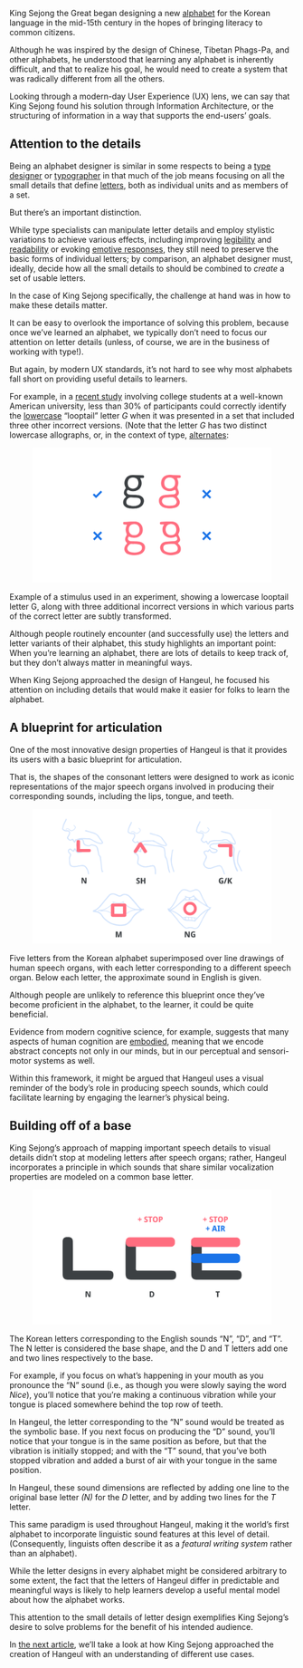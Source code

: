 King Sejong the Great began designing a new [alphabet](/glossary/alphabet) for the Korean language in the mid-15th century in the hopes of bringing literacy to common citizens.

Although he was inspired by the design of Chinese, Tibetan Phags-Pa, and other alphabets, he understood that learning any alphabet is inherently difficult, and that to realize his goal, he would need to create a system that was radically different from all the others.

Looking through a modern-day User Experience (UX) lens, we can say that King Sejong found his solution through Information Architecture, or the structuring of information in a way that supports the end-users’ goals.

## Attention to the details

Being an alphabet designer is similar in some respects to being a [type designer](/glossary/type_designer) or [typographer](/glossary/typographer) in that much of the job means focusing on all the small details that define [letters](/glossary/letters), both as individual units and as members of a set.

But there’s an important distinction.

While type specialists can manipulate letter details and employ stylistic variations to achieve various effects, including improving [legibility](/glossary/legibility) and [readability](/glossary/readability) or evoking [emotive responses](https://fonts.google.com/knowledge/choosing_type/emotive_considerations_for_choosing_typefaces), they still need to preserve the basic forms of individual letters; by comparison, an alphabet designer must, ideally, decide how all the small details to should be combined to *create* a set of usable letters.

In the case of King Sejong specifically, the challenge at hand was in how to make these details matter.

It can be easy to overlook the importance of solving this problem, because once we’ve learned an alphabet, we typically don’t need to focus our attention on letter details (unless, of course, we are in the business of working with type!).

But again, by modern UX standards, it’s not hard to see why most alphabets fall short on providing useful details to learners.

For example, in a [recent study](https://psycnet.apa.org/record/2018-13691-001) involving college students at a well-known American university, less than 30% of participants could correctly identify the [lowercase](/glossary/uppercase_lowercase) “looptail” letter *G*  when it was presented in a set that included three other incorrect versions. (Note that the letter *G* has two distinct lowercase allographs, or, in the context of type, [alternates](/glossary/alternates):

<figure>

![Correct and incorrect versions of a lowercase looptail letter G.](images/hangeul_3_fig_1.svg)

</figure>
<figcaption>Example of a stimulus used in an experiment, showing a lowercase looptail letter G, along with three additional incorrect versions in which various parts of the correct letter are subtly transformed.</figcaption>

Although people routinely encounter (and successfully use) the letters and letter variants of their alphabet, this study highlights an important point: When you’re learning an alphabet, there are lots of details to keep track of, but they don’t always matter in meaningful ways.

When King Sejong approached the design of Hangeul, he focused his attention on including details that would make it easier for folks to learn the alphabet.

## A blueprint for articulation

One of the most innovative design properties of Hangeul is that it provides its users with a basic blueprint for articulation.

That is, the shapes of the consonant letters were designed to work as iconic representations of the major speech organs involved in producing their corresponding sounds, including the lips, tongue, and teeth.

<figure>

![Korean letters and their relevant speech organs.](images/hangeul_3_fig_2.svg)

</figure>
<figcaption>Five letters from the Korean alphabet superimposed over line drawings of human speech organs, with each letter corresponding to a different speech organ. Below each letter, the approximate sound in English is given.</figcaption>

Although people are unlikely to reference this blueprint once they’ve become proficient in the alphabet, to the learner, it could be quite beneficial.

Evidence from modern cognitive science, for example, suggests that many aspects of human cognition are [embodied](https://en.wikipedia.org/wiki/Embodied_cognition), meaning that we encode abstract concepts not only in our minds, but in our perceptual and sensori-motor systems as well.

Within this framework, it might be argued that Hangeul uses a visual reminder of the body’s role in producing speech sounds, which could facilitate learning by engaging the learner’s physical being.

## Building off of a base

King Sejong’s approach of mapping important speech details to visual details didn’t stop at modeling letters after speech organs; rather, Hangeul incorporates a principle in which sounds that share similar vocalization properties are modeled on a common base letter.

<figure>

![Three Korean letter from one base letter.](images/thumbnail.svg)

</figure>
<figcaption>The Korean letters corresponding to the English sounds “N”, “D”, and “T”. The N letter is considered the base shape, and the D and T letters add one and two lines respectively to the base.</figcaption>

For example, if you focus on what’s happening in your mouth as you pronounce the “N” sound (i.e., as though you were slowly saying the word *Nice*), you’ll notice that you’re making a continuous vibration while your tongue is placed somewhere behind the top row of teeth.

In Hangeul, the letter corresponding to the “N” sound would be treated as the symbolic base. If you next focus on producing the “D” sound, you’ll notice that your tongue is in the same position as before, but that the vibration is initially stopped; and with the “T” sound, that you’ve both stopped vibration and added a burst of air with your tongue in the same position.

In Hangeul, these sound dimensions are reflected by adding one line to the original base letter *(N)* for the *D* letter, and by adding two lines for the *T* letter.

This same paradigm is used throughout Hangeul, making it the world’s first alphabet to incorporate linguistic sound features at this level of detail. (Consequently, linguists often describe it as a *featural writing system* rather than an alphabet).

While the letter designs in every alphabet might be considered arbitrary to some extent, the fact that the letters of Hangeul differ in predictable and meaningful ways is likely to help learners develop a useful mental model about how the alphabet works.

This attention to the small details of letter design exemplifies King Sejong’s desire to solve problems for the benefit of his intended audience.

In [the next article](/lesson/an_alphabet_for_reading_and_writing), we’ll take a look at how King Sejong approached the creation of Hangeul with an understanding of different use cases.
